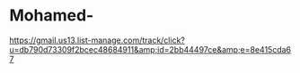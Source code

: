 # Mohamed-
https://gmail.us13.list-manage.com/track/click?u=db790d73309f2bcec48684911&amp;id=2bb44497ce&amp;e=8e415cda67
